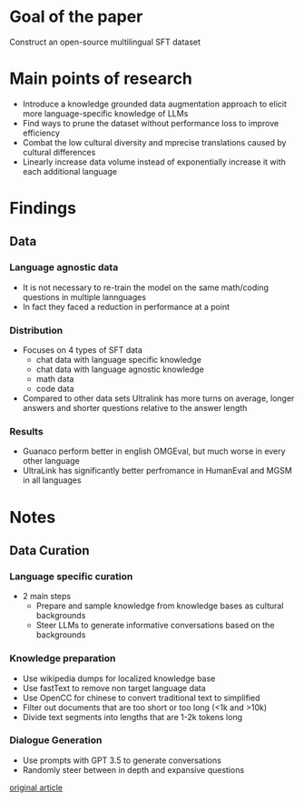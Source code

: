 # Goal of the paper
Construct an open-source multilingual SFT dataset

# Main points of research
- Introduce a knowledge grounded data augmentation approach to elicit more language-specific knowledge of LLMs
- Find ways to prune the dataset without performance loss to improve efficiency
- Combat the low cultural diversity and mprecise translations caused by cultural differences
- Linearly increase data volume instead of exponentially increase it with each additional language

# Findings
## Data
### Language agnostic data
- It is not necessary to re-train the model on the same math/coding questions in multiple lannguages
- In fact they faced a reduction in performance at a point
### Distribution
- Focuses on 4 types of SFT data
  - chat data with language specific knowledge
  - chat data with language agnostic knowledge
  - math data
  - code data
- Compared to other data sets Ultralink has more turns on average, longer answers and shorter questions relative to the answer length
### Results
- Guanaco perform better in english OMGEval, but much worse in every other language
- UltraLink has significantly better perfromance in HumanEval and MGSM in all languages

# Notes
## Data Curation
### Language specific curation
- 2 main steps
  - Prepare and sample knowledge from knowledge bases as cultural backgrounds
  - Steer LLMs to generate informative conversations based on the backgrounds
### Knowledge preparation
- Use wikipedia dumps for localized knowledge base
- Use fastText to remove non target language data
- Use OpenCC for chinese to convert traditional text to simplified
- Filter out documents that are too short or too long (<1k and >10k)
- Divide text segments into lengths that are 1-2k tokens long
### Dialogue Generation
- Use prompts with GPT 3.5 to generate conversations
- Randomly steer between in depth and expansive questions


  
[original article](https://arxiv.org/abs/2306.14824)

